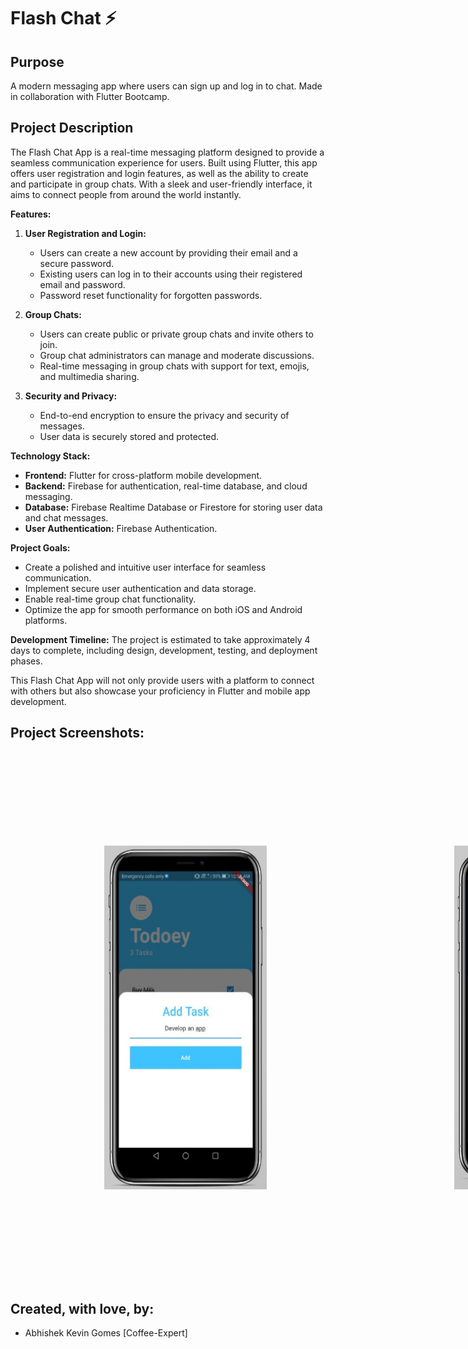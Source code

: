  

<h1> Flash Chat ⚡️ </h1> 

##   Purpose
A modern messaging app where users can sign up and log in to chat.
Made in collaboration with Flutter Bootcamp.

## Project Description
The Flash Chat App is a real-time messaging platform designed to provide a seamless communication experience for users. Built using Flutter, this app offers user registration and login features, as well as the ability to create and participate in group chats. With a sleek and user-friendly interface, it aims to connect people from around the world instantly.


**Features:**

1. **User Registration and Login:**
   - Users can create a new account by providing their email and a secure password.
   - Existing users can log in to their accounts using their registered email and password.
   - Password reset functionality for forgotten passwords.

2. **Group Chats:**
   - Users can create public or private group chats and invite others to join.
   - Group chat administrators can manage and moderate discussions.
   - Real-time messaging in group chats with support for text, emojis, and multimedia sharing.

3. **Security and Privacy:**
   - End-to-end encryption to ensure the privacy and security of messages.
   - User data is securely stored and protected.


**Technology Stack:**
- **Frontend:** Flutter for cross-platform mobile development.
- **Backend:** Firebase for authentication, real-time database, and cloud messaging.
- **Database:** Firebase Realtime Database or Firestore for storing user data and chat messages.
- **User Authentication:** Firebase Authentication.

**Project Goals:**
- Create a polished and intuitive user interface for seamless communication.
- Implement secure user authentication and data storage.
- Enable real-time group chat functionality.
- Optimize the app for smooth performance on both iOS and Android platforms.

**Development Timeline:**
The project is estimated to take approximately 4 days to complete, including design, development, testing, and deployment phases.

This Flash Chat App will not only provide users with a platform to connect with others but also showcase your proficiency in Flutter and mobile app development.

## Project Screenshots:

<div style="display: flex;">
        <img src="https://github.com/Coffee-Expert/Flash-Chat-Kevin/blob/master/images/todoey%201.jpeg" alt="Image 3" width="260" height="550" style="padding: 100px; margin: 50px">
        <img src="https://github.com/Coffee-Expert/Flash-Chat-Kevin/blob/master/images/todoey%202.jpeg" alt="Image 1" width="260" height="550" style="padding: 100px; margin: 50px">
        <img src="https://github.com/Coffee-Expert/Flash-Chat-Kevin/blob/master/images/todoey%203.jpeg" alt="Image 2" width="260" height="550" style="padding: 100px; margin: 50px">
    </div>


 
## Created, with love, by:
<ul>
  <li>  Abhishek Kevin Gomes  [Coffee-Expert]  </li> 
</ul>


 


